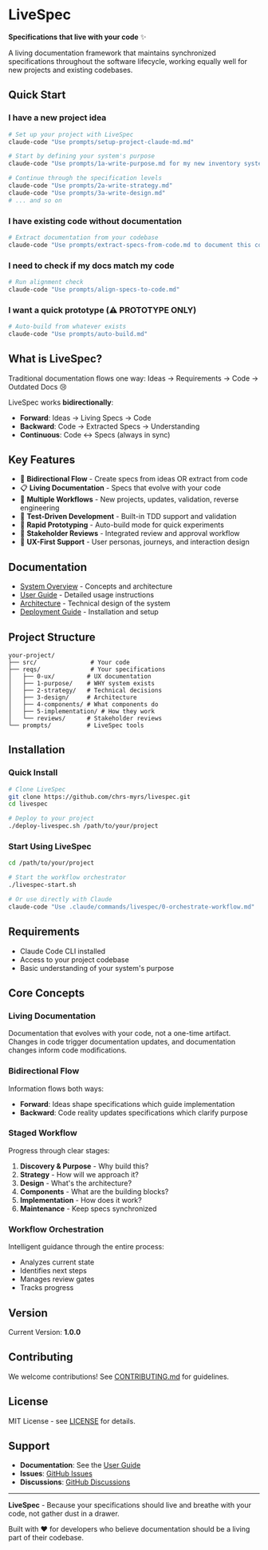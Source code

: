 # LiveSpec

**Specifications that live with your code** ✨

A living documentation framework that maintains synchronized specifications throughout the software lifecycle, working equally well for new projects and existing codebases.

## Quick Start

### I have a new project idea
```bash
# Set up your project with LiveSpec
claude-code "Use prompts/setup-project-claude-md.md"

# Start by defining your system's purpose
claude-code "Use prompts/1a-write-purpose.md for my new inventory system"

# Continue through the specification levels
claude-code "Use prompts/2a-write-strategy.md"
claude-code "Use prompts/3a-write-design.md"
# ... and so on
```

### I have existing code without documentation
```bash
# Extract documentation from your codebase
claude-code "Use prompts/extract-specs-from-code.md to document this codebase"
```

### I need to check if my docs match my code
```bash
# Run alignment check
claude-code "Use prompts/align-specs-to-code.md"
```

### I want a quick prototype (⚠️ PROTOTYPE ONLY)
```bash
# Auto-build from whatever exists
claude-code "Use prompts/auto-build.md"
```

## What is LiveSpec?

Traditional documentation flows one way: Ideas → Requirements → Code → Outdated Docs 😢

LiveSpec works **bidirectionally**:
- **Forward**: Ideas → Living Specs → Code
- **Backward**: Code → Extracted Specs → Understanding
- **Continuous**: Code ↔ Specs (always in sync)

## Key Features

- 🔄 **Bidirectional Flow** - Create specs from ideas OR extract from code
- 📋 **Living Documentation** - Specs that evolve with your code
- 🎯 **Multiple Workflows** - New projects, updates, validation, reverse engineering  
- 🧪 **Test-Driven Development** - Built-in TDD support and validation
- 🚀 **Rapid Prototyping** - Auto-build mode for quick experiments
- 👥 **Stakeholder Reviews** - Integrated review and approval workflow
- 🎨 **UX-First Support** - User personas, journeys, and interaction design

## Documentation

- [System Overview](docs/overview.md) - Concepts and architecture
- [User Guide](docs/user-guide.md) - Detailed usage instructions
- [Architecture](docs/architecture.md) - Technical design of the system
- [Deployment Guide](docs/deployment-guide.md) - Installation and setup

## Project Structure

```
your-project/
├── src/               # Your code
├── reqs/              # Your specifications
│   ├── 0-ux/         # UX documentation
│   ├── 1-purpose/    # WHY system exists
│   ├── 2-strategy/   # Technical decisions
│   ├── 3-design/     # Architecture
│   ├── 4-components/ # What components do
│   ├── 5-implementation/ # How they work
│   └── reviews/      # Stakeholder reviews
└── prompts/          # LiveSpec tools
```

## Installation

### Quick Install

```bash
# Clone LiveSpec
git clone https://github.com/chrs-myrs/livespec.git
cd livespec

# Deploy to your project
./deploy-livespec.sh /path/to/your/project
```

### Start Using LiveSpec

```bash
cd /path/to/your/project

# Start the workflow orchestrator
./livespec-start.sh

# Or use directly with Claude
claude-code "Use .claude/commands/livespec/0-orchestrate-workflow.md"
```

## Requirements

- Claude Code CLI installed
- Access to your project codebase
- Basic understanding of your system's purpose

## Core Concepts

### Living Documentation
Documentation that evolves with your code, not a one-time artifact. Changes in code trigger documentation updates, and documentation changes inform code modifications.

### Bidirectional Flow
Information flows both ways:
- **Forward**: Ideas shape specifications which guide implementation
- **Backward**: Code reality updates specifications which clarify purpose

### Staged Workflow
Progress through clear stages:
1. **Discovery & Purpose** - Why build this?
2. **Strategy** - How will we approach it?
3. **Design** - What's the architecture?
4. **Components** - What are the building blocks?
5. **Implementation** - How does it work?
6. **Maintenance** - Keep specs synchronized

### Workflow Orchestration
Intelligent guidance through the entire process:
- Analyzes current state
- Identifies next steps
- Manages review gates
- Tracks progress

## Version

Current Version: **1.0.0**

## Contributing

We welcome contributions! See [CONTRIBUTING.md](CONTRIBUTING.md) for guidelines.

## License

MIT License - see [LICENSE](LICENSE) for details.

## Support

- **Documentation**: See the [User Guide](docs/user-guide.md)
- **Issues**: [GitHub Issues](https://github.com/chrs-myrs/livespec/issues)
- **Discussions**: [GitHub Discussions](https://github.com/chrs-myrs/livespec/discussions)

---

**LiveSpec** - Because your specifications should live and breathe with your code, not gather dust in a drawer.

Built with ❤️ for developers who believe documentation should be a living part of their codebase.